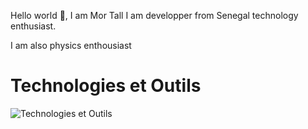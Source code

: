 Hello world 👋, I am Mor Tall
I am developper from Senegal technology enthusiast.

I am also physics enthousiast

# Technologies et Outils

![Technologies et Outils](<link rel="stylesheet" type='text/css' href="https://cdn.jsdelivr.net/gh/devicons/devicon@latest/devicon.min.css" />)

  
